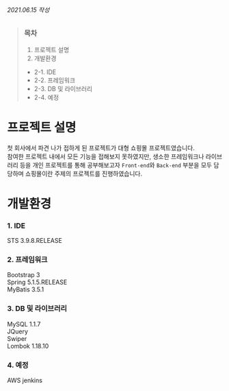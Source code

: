 ###### 2021.06.15 작성

> ### 목차
> 1. 프로젝트 설명
> 2. 개발환경
> + 2-1. IDE
> + 2-2. 프레임워크
> + 2-3. DB 및 라이브러리
> + 2-4. 예정


프로젝트 설명
===
첫 회사에서 파견 나가 접하게 된 프로젝트가 대형 쇼핑몰 프로젝트였습니다.   
참여한 프로젝트 내에서 모든 기능을 접해보지 못하였지만, 생소한 프레임워크나 라이브러리 등을 개인 프로젝트를 통해 공부해보고자 <code>Front-end</code>와 <code>Back-end</code> 부분을 모두 담당하며 쇼핑몰이란 주제의 프로젝트를 진행하였습니다.


개발환경
===
### 1. IDE
STS 3.9.8.RELEASE
### 2. 프레임워크
Bootstrap 3<br>
Spring 5.1.5.RELEASE<br>
MyBatis 3.5.1<br>
### 3. DB 및 라이브러리
MySQL 1.1.7<br>
JQuery<br>
Swiper<br>
Lombok 1.18.10<br>
### 4. 예정
AWS
jenkins
